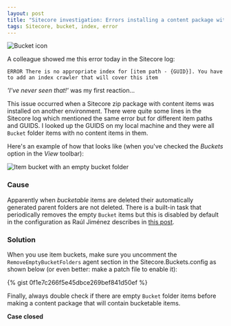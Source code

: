 ```yaml
---
layout: post
title: "Sitecore investigation: Errors installing a content package with item buckets"
tags: Sitecore, bucket, index, error
---
```


<img class="u-max-full-width" src="{{ site.url }}/assets/2016/04/28/bucket_icon.png" alt="Bucket icon">

A colleague showed me this error today in the Sitecore log:

`ERROR There is no appropriate index for [item path - {GUID}]. You have to add an index crawler that will cover this item`

_'I've never seen that!'_ was my first reaction...

This issue occurred when a Sitecore zip package with content items was installed on another environment. There were quite some lines in the Sitecore log which mentioned the same error but for different item paths and GUIDS. I looked up the GUIDS on my local machine and they were all `Bucket` folder items with no content items in them.

Here's an example of how that looks like (when you've checked the _Buckets_ option in the _View_ toolbar):

<img class="u-max-full-width" src="{{ site.url }}/assets/2016/04/28/item_bucket_without_content.png" alt="Item bucket with an empty bucket folder">

<!--more-->

### Cause

Apparently when _bucketable_ items are deleted their automatically generated parent folders are not deleted. There is a built-in task that periodically removes the empty `Bucket` items but this is disabled by default in the configuration as Raúl Jiménez describes in [this post](http://blog.rauljimenez.co.uk/the-depths-of-the-bucket/).

### Solution

When you use item buckets, make sure you uncomment the `RemoveEmptyBucketFolders` agent section in the Sitecore.Buckets.config as shown below (or even better: make a patch file to enable it):

{% gist 0f1e7c266f5e45dbce269bef841d50ef %}

Finally, always double check if there are empty `Bucket` folder items before making a content package that will contain bucketable items. 

__Case closed__
